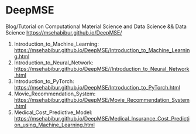 # DeepMSE
Blog/Tutorial on Computational Material Science and Data Science &amp;&amp; Data Science 
https://msehabibur.github.io/DeepMSE/

1. Introduction_to_Machine_Learning: https://msehabibur.github.io/DeepMSE/Introduction_to_Machine_Learning.html
2. Introduction_to_Neural_Network: https://msehabibur.github.io/DeepMSE//Introduction_to_Neural_Network.html
3. Introduction_to_PyTorch: https://msehabibur.github.io/DeepMSE/Introduction_to_PyTorch.html
4. Movie_Recommendation_System: https://msehabibur.github.io/DeepMSE/Movie_Recommendation_System.html
5. Medical_Cost_Predictive_Model: https://msehabibur.github.io/DeepMSE/Medical_Insurance_Cost_Prediction_using_Machine_Learning.html

